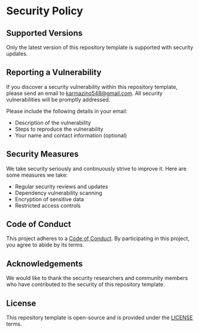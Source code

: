 # Security Policy

## Supported Versions

Only the latest version of this repository template is supported with security updates.

## Reporting a Vulnerability

If you discover a security vulnerability within this repository template, please send an email to [karmazino548@gmail.com](mailto:karmazino548@gmail.com). All security vulnerabilities will be promptly addressed.

Please include the following details in your email:

- Description of the vulnerability
- Steps to reproduce the vulnerability
- Your name and contact information (optional)

## Security Measures

We take security seriously and continuously strive to improve it. Here are some measures we take:

- Regular security reviews and updates
- Dependency vulnerability scanning
- Encryption of sensitive data
- Restricted access controls

## Code of Conduct

This project adheres to a [Code of Conduct](CODE_OF_CONDUCT.md). By participating in this project, you agree to abide by its terms.

## Acknowledgements

We would like to thank the security researchers and community members who have contributed to the security of this repository template.

## License

This repository template is open-source and is provided under the [LICENSE](LICENSE) terms.

